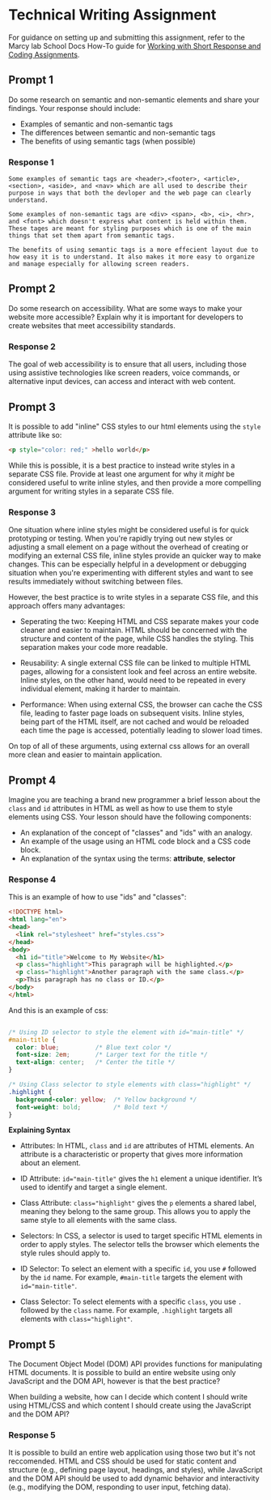 # Technical Writing Assignment

For guidance on setting up and submitting this assignment, refer to the Marcy lab School Docs How-To guide for [Working with Short Response and Coding Assignments](https://marcylabschool.gitbook.io/marcy-lab-school-docs/fullstack-curriculum/how-tos/working-with-assignments#how-to-work-on-assignments).

## Prompt 1

Do some research on semantic and non-semantic elements and share your findings. Your response should include:
* Examples of semantic and non-semantic tags
* The differences between semantic and non-semantic tags
* The benefits of using semantic tags (when possible)

### Response 1
    Some examples of semantic tags are <header>,<footer>, <article>, <section>, <aside>, and <nav> which are all used to describe their purpose in ways that both the devloper and the web page can clearly understand.

    Some examples of non-semantic tags are <div> <span>, <b>, <i>, <hr>, and <font> which doesn't express what content is held within them. These tages are meant for styling purposes which is one of the main things that set them apart from semantic tags.

    The benefits of using semantic tags is a more effecient layout due to how easy it is to understand. It also makes it more easy to organize and manage especially for allowing screen readers.

## Prompt 2

Do some research on accessibility. What are some ways to make your website more accessible? Explain why it is important for developers to create websites that meet accessibility standards.

### Response 2

The goal of web accessibility is to ensure that all users, including those using assistive technologies like screen readers, voice commands, or alternative input devices, can access and interact with web content.

## Prompt 3

It is possible to add "inline" CSS styles to our html elements using the `style` attribute like so:

```html
<p style="color: red;" >hello world</p>
```

While this is possible, it is a best practice to instead write styles in a separate CSS file. Provide at least one argument for why it _might_ be considered useful to write inline styles, and then provide a more compelling argument for writing styles in a separate CSS file.

### Response 3

One situation where inline styles might be considered useful is for quick prototyping or testing. When you're rapidly trying out new styles or adjusting a small element on a page without the overhead of creating or modifying an external CSS file, inline styles provide an quicker way to make changes. This can be especially helpful in a development or debugging situation when you're experimenting with different styles and want to see results immediately without switching between files.

However, the best practice is to write styles in a separate CSS file, and this approach offers many advantages:

* Seperating the two: Keeping HTML and CSS separate makes your code cleaner and easier to maintain. HTML should be concerned with the structure and content of the page, while CSS handles the styling. This separation makes your code more readable.

* Reusability: A single external CSS file can be linked to multiple HTML pages, allowing for a consistent look and feel across an entire website. Inline styles, on the other hand, would need to be repeated in every individual element, making it harder to maintain.

* Performance: When using external CSS, the browser can cache the CSS file, leading to faster page loads on subsequent visits. Inline styles, being part of the HTML itself, are not cached and would be reloaded each time the page is accessed, potentially leading to slower load times.

On top of all of these arguments, using external css allows for an overall more clean and easier to maintain application.

## Prompt 4

Imagine you are teaching a brand new programmer a brief lesson about the `class` and `id` attributes in HTML as well as how to use them to style elements using CSS. Your lesson should have the following components:

* An explanation of the concept of "classes" and "ids" with an analogy.
* An example of the usage using an HTML code block and a CSS code block.
* An explanation of the syntax using the terms: **attribute**, **selector** 

### Response 4
This is an example of how to use "ids" and "classes":

```html
<!DOCTYPE html>
<html lang="en">
<head>
  <link rel="stylesheet" href="styles.css">
</head>
<body>
  <h1 id="title">Welcome to My Website</h1>
  <p class="highlight">This paragraph will be highlighted.</p>
  <p class="highlight">Another paragraph with the same class.</p>
  <p>This paragraph has no class or ID.</p>
</body>
</html>
```

And this is an example of css:

```css

/* Using ID selector to style the element with id="main-title" */
#main-title {
  color: blue;          /* Blue text color */
  font-size: 2em;       /* Larger text for the title */
  text-align: center;   /* Center the title */
}

/* Using Class selector to style elements with class="highlight" */
.highlight {
  background-color: yellow;  /* Yellow background */
  font-weight: bold;         /* Bold text */
}
```

__Explaining Syntax__ 

* Attributes: In HTML, `class` and `id` are attributes of HTML elements. An attribute is a characteristic or property that gives more information about an element.

* ID Attribute: `id="main-title"` gives the `h1` element a unique identifier. It’s used to identify and target a single element.

* Class Attribute: `class="highlight"` gives the `p` elements a shared label, meaning they belong to the same group. This allows you to apply the same style to all elements with the same class.

* Selectors: In CSS, a selector is used to target specific HTML elements in order to apply styles. The selector tells the browser which elements the style rules should apply to.

* ID Selector: To select an element with a specific `id`, you use `#` followed by the `id` name. For example, `#main-title` targets the element with `id="main-title"`.

* Class Selector: To select elements with a specific `class`, you use `.` followed by the `class` name. For example, `.highlight` targets all elements with `class="highlight"`.


## Prompt 5

The Document Object Model (DOM) API provides functions for manipulating HTML documents. It is possible to build an entire website using only JavaScript and the DOM API, however is that the best practice?

When building a website, how can I decide which content I should write using HTML/CSS and which content I should create using the JavaScript and the DOM API?

### Response 5

It is possible to build an entire web application using those two but it's not reccomended. HTML and CSS should be used for static content and structure (e.g., defining page layout, headings, and styles), while JavaScript and the DOM API should be used to add dynamic behavior and interactivity (e.g., modifying the DOM, responding to user input, fetching data).
